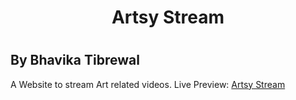<h1 align=center>Artsy Stream<h1>
<h2>By Bhavika Tibrewal</h2>

A Website to stream Art related videos.
Live Preview: [Artsy Stream]()